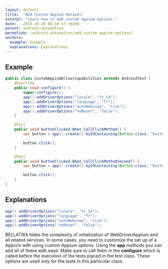 ```yaml
---
layout: default
title:  "Add Custom Appium Options"
excerpt: "Learn how to add custom Appium options."
date:   2018-10-20 06:50:17 +0200
parent: android-automation
permalink: /android-automation/add-custom-appium-options/
anchors:
  example: Example
  explanations: Explanations
---
```

Example
-------
```java
public class CustomAppiumDriverCapabilities extends AndroidTest {
    @Override
    public void configure() {
        super.configure();
        app().addDriverOptions("locale", "fr_CA");
        app().addDriverOptions("language", "fr");
        app().addDriverOptions("autoWebview", "true");
        app().addDriverOptions("noReset", "false");
    }

    @Test
    public void buttonClicked_When_CallClickMethod() {
        var button = app().create().byIdContaining(Button.class, "button");

        button.click();
    }

    @Test
    public void buttonClicked_When_CallClickMethodSecond() {
        var button = app().create().byIdContaining(Button.class, "button");

        button.click();
    }
}
```

Explanations
------------
```java
app().addDriverOptions("locale", "fr_CA");
app().addDriverOptions("language", "fr");
app().addDriverOptions("autoWebview", "true");
app().addDriverOptions("noReset", "false");
```
BELLATRIX hides the complexity of initialization of WebDriver/Appium and all related services. In some cases, you need to customize the set up of a Appium with using custom Appium options. Using the **app** methods you can add all of these with ease. Make sure to call them in the **configure** which is called before the execution of the tests placed in the test class. These options are used only for the tests in this particular class.